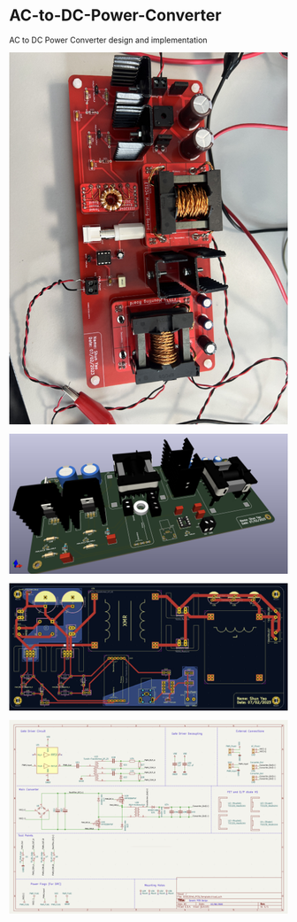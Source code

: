 # AC-to-DC-Power-Converter
AC to DC Power Converter design and implementation

![](Board_PCB.png)

![](3D_PCB.png)

![](Layout_PCB.png)

![](Schematic_PCB.png)
